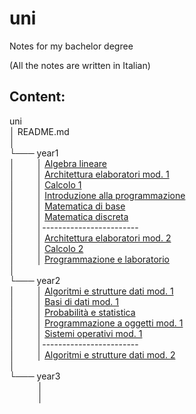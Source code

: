 # uni

Notes for my bachelor degree

(All the notes are written in Italian)

## Content:

<p>uni <br>
│   README.md <br> 
│<br>
└─── year1 <br>
│⠀⠀⠀ │ <a href="https://github.com/Gabritorre/uni/tree/main/year1/alg_lineare">Algebra lineare</a> <br>
│⠀⠀⠀ │ <a href="https://github.com/Gabritorre/uni/tree/main/year1/arch_elaboratori">Architettura elaboratori mod. 1</a> <br>
│⠀⠀⠀ │ <a href="https://github.com/Gabritorre/uni/tree/main/year1/calcolo1">Calcolo 1</a> <br>
│⠀⠀⠀ │ <a href="https://github.com/Gabritorre/uni/tree/main/year1/int_program">Introduzione alla programmazione</a> <br>
│⠀⠀⠀ │ <a href="https://github.com/Gabritorre/uni/tree/main/year1/mat_base">Matematica di base</a> <br>
│⠀⠀⠀ │ <a href="https://github.com/Gabritorre/uni/tree/main/year1/mat_discreta">Matematica discreta</a> <br>
│⠀⠀⠀ │------------------------ <br>
│⠀⠀⠀ │ <a href="https://github.com/Gabritorre/uni/tree/main/year1/arch_elaboratori2">Architettura elaboratori mod. 2</a> <br>
│⠀⠀⠀ │ <a href="https://github.com/Gabritorre/uni/tree/main/year1/calcolo2">Calcolo 2</a> <br>
│⠀⠀⠀ │ <a href="https://github.com/Gabritorre/uni/tree/main/year1/prog_lab">Programmazione e laboratorio</a> <br>
│    <br>
└─── year2 <br>
│   	⠀⠀⠀│   	<a href="https://github.com/Gabritorre/uni/tree/main/year2/algo_strut_dati1">Algoritmi e strutture dati mod. 1</a> <br>
│   	⠀⠀⠀│   	<a href="https://github.com/Gabritorre/uni/tree/main/year2/basi_dati1">Basi di dati mod. 1</a> <br>
│   	⠀⠀⠀│   	<a href="https://github.com/Gabritorre/uni/tree/main/year2/prob_stat">Probabilità e statistica</a> <br>
│   	⠀⠀⠀│   	<a href="https://github.com/Gabritorre/uni/tree/main/year2/prog_ogg1">Programmazione a oggetti mod. 1</a> <br>
│   	⠀⠀⠀│   	<a href="https://github.com/Gabritorre/uni/tree/main/year2/sis_operativi">Sistemi operativi mod. 1</a> <br>
│⠀⠀⠀ │------------------------ <br>
│   	⠀⠀⠀│   	<a href="https://github.com/Gabritorre/uni/tree/main/year2/algo_strut_dati2">Algoritmi e strutture dati mod. 2</a> <br>
│   <br>
└─── year3 <br>
⠀   	⠀⠀⠀│   	<a href="https://github.com/Gabritorre/uni/tree/main/year1/alg_lineare"></a> <br>
⠀   	⠀⠀⠀│   	<a href="https://github.com/Gabritorre/uni/tree/main/year1/alg_lineare"></a> <br>